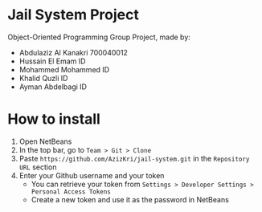# Jail System Project
Object-Oriented Programming Group Project, made by:


- Abdulaziz Al Kanakri    700040012
- Hussain El Emam         ID
- Mohammed Mohammed       ID
- Khalid Quzli            ID
- Ayman Abdelbagi         ID

# How to install

1. Open NetBeans
2. In the top bar, go to `Team > Git > Clone`
3. Paste `https://github.com/AzizKri/jail-system.git` in the `Repository URL` section
4. Enter your Github username and your token
	- You can retrieve your token from `Settings > Developer Settings > Personal Access Tokens`
	- Create a new token and use it as the password in NetBeans
